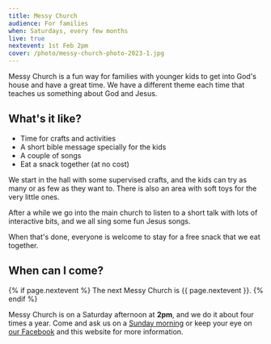```yaml
---
title: Messy Church
audience: For families
when: Saturdays, every few months
live: true
nextevent: 1st Feb 2pm
cover: /photo/messy-church-photo-2023-1.jpg
---
```


Messy Church is a fun way for families with younger kids to get into God's house and have a great time. We have a different theme each time that teaches us something about God and Jesus.

## What's it like?

- Time for crafts and activities
- A short bible message specially for the kids
- A couple of songs
- Eat a snack together (at no cost)

We start in the hall with some supervised crafts, and the kids can try as many or as few as they want to. There is also an area with soft toys for the very little ones.

After a while we go into the main church to listen to a short talk with lots of interactive bits, and we all sing some fun Jesus songs.

When that's done, everyone is welcome to stay for a free snack that we eat together.

## When can I come?

{% if page.nextevent %}
The next Messy Church is {{ page.nextevent }}.
{% endif %}

Messy Church is on a Saturday afternoon at **2pm**, and we do it about four times a year. Come and ask us on a [Sunday morning][sm] or keep your eye on [our Facebook][fb] and this website for more information.

[sm]: /services/familyservice
[fb]: https://www.facebook.com/canningroad
